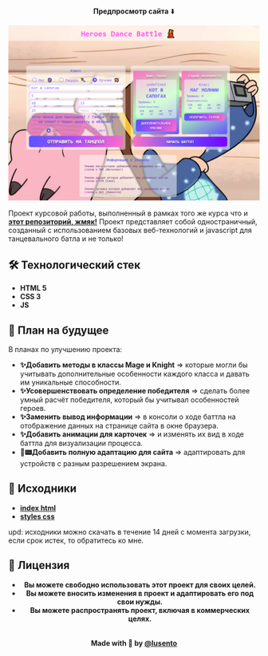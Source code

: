 <p align="center"><strong>Предпросмотр сайта</strong> ⬇️</p>

![Главная страница проекта](/preview-png/background.png)

Проект курсовой работы, выполненный в рамках того же курса что и  [**этот репозиторий, жмяк!**](https://github.com/lusento/crossy-i-to4ka)
Проект представляет собой одностраничный,  созданный с использованием базовых веб-технологий и javascript для танцевального батла и не только! 


## 🛠 Технологический стек 

- **HTML 5**
- **CSS 3**
- **JS**

## 📆 План на будущее

В планах по улучшению проекта:

- **✨Добавить методы в классы Mage и Knight** => которые могли бы учитывать дополнительные особенности каждого класса и давать им уникальные способности.
- **✨Усовершенствовать определение победителя** => сделать более умный расчёт победителя, который бы учитывал особенностей героев.
- **✨Заменить вывод информации** => в консоли о ходе баттла на отображение данных на странице сайта в окне браузера.
- **✨Добавить анимации для карточек** => и изменять их вид в ходе баттла для визуализации процесса.
- **📱📟Добавить полную адаптацию для сайта** => адаптировать для устройств с разным разрешением экрана.


## 📂 Исходники
 
- [**index html**](https://dropmefiles.com/Ri0Ov)  
- [**styles css**](https://dropmefiles.com/LRJup)  
 
   
upd: исходники можно скачать в течение 14 дней с момента загрузки, если срок истек, то обратитесь ко мне. 
 
## 📃 Лицензия

<center>

- **Вы можете свободно использовать этот проект для своих целей.**
- **Вы можете вносить изменения в проект и адаптировать его под свои нужды.**
- **Вы можете распространять проект, включая в коммерческих целях.**

</center>
  
<h4 align='center' style='margin: 32px auto; max-width: 80%'>
   Made with 💖 by
  <a target="_blank" href="https://github.com/lusento">
   @lusento</a>
</h4>

